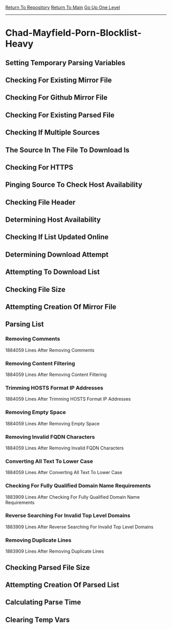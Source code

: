 [Return To Repository](https://github.com/deathbybandaid/piholeparser/)
[Return To Main](https://github.com/deathbybandaid/piholeparser/blob/master/RecentRunLogs/Mainlog.md)
[Go Up One Level](https://github.com/deathbybandaid/piholeparser/blob/master/RecentRunLogs/TopLevelScripts/30-Processing-External-Blacklists.md)
____________________________________
# Chad-Mayfield-Porn-Blocklist-Heavy
## Setting Temporary Parsing Variables
## Checking For Existing Mirror File
## Checking For Github Mirror File
## Checking For Existing Parsed File
## Checking If Multiple Sources
## The Source In The File To Download Is
## Checking For HTTPS
## Pinging Source To Check Host Availability
## Checking File Header
## Determining Host Availability
## Checking If List Updated Online
## Determining Download Attempt
## Attempting To Download List
## Checking File Size
## Attempting Creation Of Mirror File
## Parsing List
### Removing Comments
1884059 Lines After Removing Comments
### Removing Content Filtering
1884059 Lines After Removing Content Filtering
### Trimming HOSTS Format IP Addresses
1884059 Lines After Trimming HOSTS Format IP Addresses
### Removing Empty Space
1884059 Lines After Removing Empty Space
### Removing Invalid FQDN Characters
1884059 Lines After Removing Invalid FQDN Characters
### Converting All Text To Lower Case
1884059 Lines After Converting All Text To Lower Case
### Checking For Fully Qualified Domain Name Requirements
1883909 Lines After Checking For Fully Qualified Domain Name Requirements
### Reverse Searching For Invalid Top Level Domains
1883909 Lines After Reverse Searching For Invalid Top Level Domains
### Removing Duplicate Lines
1883909 Lines After Removing Duplicate Lines
## Checking Parsed File Size
## Attempting Creation Of Parsed List
## Calculating Parse Time
## Clearing Temp Vars
